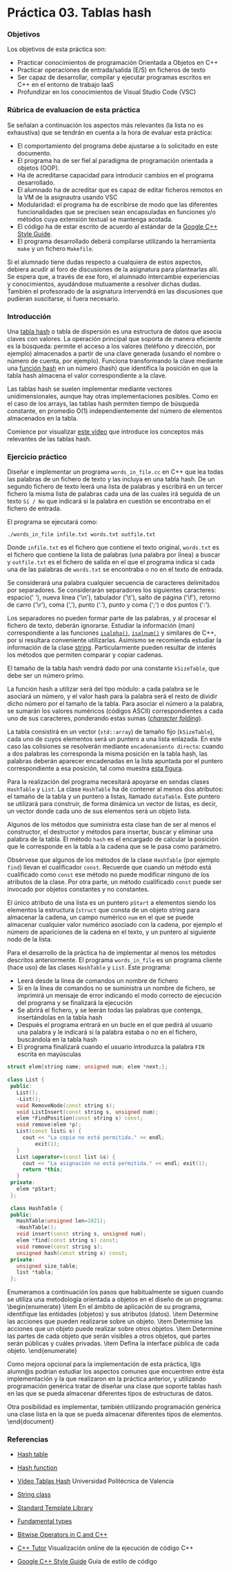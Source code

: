 # Práctica 03. Tablas hash

### Objetivos
Los objetivos de esta práctica son: 

* Practicar conocimientos de programación Orientada a Objetos en C++
* Practicar operaciones de entrada/salida (E/S) en ficheros de texto
* Ser capaz de desarrollar, compilar y ejecutar programas escritos en C++ en el entorno de trabajo IaaS
* Profundizar en los conocimientos de Visual Studio Code (VSC)

### Rúbrica de evaluacion de esta práctica
Se señalan a continuación los aspectos más relevantes (la lista no es exhaustiva)
que se tendrán en cuenta a la hora de evaluar esta práctica:

* El comportamiento del programa debe ajustarse a lo solicitado en este documento.
* El programa ha de ser fiel al paradigma de programación orientada a objetos (OOP).
* Ha de acreditarse capacidad para introducir cambios en el programa desarrollado.
* El alumnado ha de acreditar que es capaz de editar ficheros remotos en la VM de la asignautra usando VSC
* Modularidad: el programa ha de escribirse de modo que las diferentes funcionalidades
que se precisen sean encapsuladas en funciones y/o métodos cuya extensión textual se mantenga acotada.
* El código ha de estar escrito de acuerdo al estándar de la [Google C++ Style Guide](https://google.github.io/styleguide/cppguide.html).
* El programa desarrollado deberá compilarse utilizando la herramienta `make` y un fichero `Makefile`.

Si el alumnado tiene dudas respecto a cualquiera de estos aspectos, debiera acudir al
foro de discusiones de la asignatura para plantearlas allı́. 
Se espera que, a través de ese foro, el alumnado intercambie experiencias y conocimientos, ayudándose mutuamente
a resolver dichas dudas. 
También el profesorado de la asignatura intervendrá en las discusiones que pudieran suscitarse, si fuera necesario.
    
### Introducción
Una [tabla hash](https://en.wikipedia.org/wiki/Hash_table) o tabla de dispersión es una estructura de datos que asocia claves con valores. 
La operación principal que soporta de manera eficiente es la búsqueda: permite el acceso a los valores (teléfono y dirección, por ejemplo) 
almacenados a partir de una clave generada (usando el nombre o número de cuenta, por ejemplo). 
Funciona transformando la clave mediante una [función hash](https://en.wikipedia.org/wiki/Hash_function)
en un número (hash) que identifica la posición en que la tabla hash almacena el valor correspondiente
a la clave.

Las tablas hash se suelen implementar mediante vectores unidimensionales, aunque hay otras implementaciones posibles. 
Como en el caso de los arrays, las tablas hash permiten tiempo de búsqueda constante, en promedio O(1)
independientemente del número de elementos almacenados en la tabla. 

Comience por visualizar [este vídeo](http://www.upv.es/visor/media/5199057f-ae11-a340-b7b1-50fc9da12159/c) que
introduce los conceptos más relevantes de las tablas hash.

### Ejercicio práctico
Diseñar e implementar un programa `words_in_file.cc` en C++ que lea todas las palabras de un fichero de texto y las incluya en una tabla hash.
De un segundo fichero de texto leerá una lista de palabras y escribirá en un tercer
fichero la misma lista de palabras cada una de las cuales irá seguida de un texto `Sí / No` que indicará si la
palabra en cuestión se encontraba en el fichero de entrada.

El programa se ejecutará como:

`./words_in_file infile.txt words.txt outfile.txt`

Donde `infile.txt` es el fichero que contiene el texto original, `words.txt` es el fichero que contiene la
lista de palabras (una palabra por línea) a buscar y `outfile.txt` es el fichero de salida en el que el
programa indica si cada una de las palabras de `words.txt` se encontraba o no en el texto de entrada.

Se considerará una palabra cualquier secuencia de caracteres delimitados por separadores. 
Se considerarán separadores los siguientes caracteres: espacio(' '), nueva línea ('\n'), 
tabulador ('\t'), salto de página ('\f'), retorno de carro ('\r'), coma (','), punto ('.'), 
punto y coma (';') o dos puntos (':'). 

Los separadores no pueden formar parte de las palabras, y al procesar el fichero de texto, deberán ignorarse. 
Estudiar la información (man) correspondiente a las funciones 
[`isalpha()`](https://en.cppreference.com/w/cpp/string/byte/isalpha), 
[`isalnum()`](https://en.cppreference.com/w/cpp/string/byte/isalnum) y similares de C++, por 
si resultara conveniente utilizarlas. 
Asimismo se recomienda estudiar la información de la clase [string](https://en.cppreference.com/w/cpp/string/basic_string).
Particularmente pueden resultar de interés los métodos que permiten comparar y copiar cadenas.

El tamaño de la tabla hash vendrá dado por una constante `kSizeTable`, que debe ser un número primo.

La función hash a utilizar será del tipo módulo: a cada palabra se le asociará un número, 
y el valor hash para la palabra será el resto de dividir dicho número por el tamaño de la tabla. 
Para asociar el número a la palabra, se sumarán los valores numéricos (códigos ASCII) 
correspondientes a cada uno de sus caracteres, ponderando estas sumas
([*character folding*](https://en.wikipedia.org/wiki/Hash_function#Character_folding)).

La tabla consistirá en un vector (`std::array`) de tamaño fijo (`kSizeTable`), cada uno de cuyos elementos será un puntero a una lista enlazada.
En este caso las colisiones se resolverán mediante `encadenamiento directo`: cuando a dos
palabras les corresponda la misma posición en la tabla hash, las palabras deberán aparecer encadenadas
en la lista apuntada por el puntero correspondiente a esa posición, tal como muestra 
[esta figura](https://raw.githubusercontent.com/fsande/CyA-P03-HashTable/master/tabla_hash.png).

Para la realización del programa necesitará apoyarse en sendas clases `HashTable` y `List`.
La clase `HashTable` ha de contener al menos dos atributos: el tamaño de la tabla y un puntero a listas, llamado `dataTable`. 
Este puntero se utilizará para construir, de forma dinámica un vector de listas, es
decir, un vector donde cada uno de sus elementos será un objeto lista.

Algunos de los métodos que suministra esta clase han de ser al menos el constructor, el destructor y métodos
para insertar, buscar y eliminar una palabra de la tabla.
El método `hash` es el encargado de calcular la posición que le corresponde
en la tabla a la cadena que se le pasa como parámetro.

Obsérvese que algunos de los métodos de la clase `HashTable` (por ejemplo `find`) llevan el cualificador `const`. 
Recuerde que cuando un método está cualificado como `const` ese método no puede modificar ninguno de los atributos de la clase. 
Por otra parte, un método cualificado `const` puede ser invocado por objetos constantes y no constantes.

El único atributo de una lista es un puntero `pStart` a elementos siendo los elementos
la estructura (`struct` que consta de un objeto string para almacenar la cadena,
un campo numérico `num` en el que se puede almacenar cualquier valor numérico asociado con la cadena, por
ejemplo el número de apariciones de la cadena en el texto, y un puntero al siguiente nodo de la lista.

Para el desarrollo de la práctica ha de implementar al menos los métodos descritos anteriormente.
El programa `words_in_file` es un programa cliente (hace uso) de las clases `HashTable` y `List`.
Este programa:

* Leerá desde la línea de comandos un nombre de fichero
* Si en la línea de comandos no se suministra un nombre de fichero, se imprimirá un mensaje de error indicando
  el modo correcto de ejecución del programa y se finalizará la ejecución
* Se abrirá el fichero, y se leerán todas las palabras que contenga, insertándolas en la tabla hash
* Después el programa entrará en un bucle en el que pedirá al usuario una palabra y le indicará
si la palabra estaba o no en el fichero, buscándola en la tabla hash
* El programa finalizará cuando el usuario introduzca la palabra `FIN` escrita en mayúsculas

```cpp
struct elem{string name; unsigned num; elem *next;};
 
class List {
 public:
   List();
   ~List();
   void RemoveNode(const string s);
   void ListInsert(const string s, unsigned num);
   elem *FindPosition(const string s) const;
   void remove(elem *p);
   List(const list& s) {
     cout << "La copia no está permitida." << endl; 
		 exit(1);
   }
   List &operator=(const list &s) {
     cout << "La asignación no está permitida." << endl; exit(1);
     return *this;
   }
 private:
   elem *pStart;
 };
 
 class HashTable {
 public:
   HashTable(unsigned len=1021);
   ~HashTable();
   void insert(const string s, unsigned num);
   elem *find(const string s) const;
   void remove(const string s);
   unsigned hash(const string s) const;
 private:
   unsigned size_table;
   list *tabla;
 };
```

Enumeramos a continuación los pasos que habitualmente se siguen cuando se utiliza una metodología orientada
a objetos en el diseño de un programa:
\begin{enumerate}
\item En el ámbito de aplicación de su programa, identifique las entidades (objetos) y sus atributos (datos).
\item Determine las acciones que pueden realizarse sobre un objeto.
\item Determine las acciones que un objeto puede realizar sobre otros objetos.
\item Determine las partes de cada objeto que serán visibles a otros objetos, qué partes serán públicas y cuáles
privadas.
\item Defina la interface pública de cada objeto.
\end{enumerate}

Como mejora opcional para la implementación de esta práctica, l@s alumn@s podrían estudiar los aspectos comunes
que encuentren entre ésta implementación y la que realizaron en la práctica anterior, y utilizando
programación genérica tratar de diseñar una clase que soporte tablas hash en las que se pueda almacenar
diferentes tipos de estructuras de datos.

Otra posibilidad es implementar, también utilizando programación genérica una clase lista en la que se pueda almacenar
diferentes tipos de elementos.
\end{document}




### Referencias
* [Hash table](https://en.wikipedia.org/wiki/Hash_table)
* [Hash function](https://en.wikipedia.org/wiki/Hash_function)
* [Vídeo Tablas Hash](http://www.upv.es/visor/media/5199057f-ae11-a340-b7b1-50fc9da12159/c) Universidad
 Politécnica de Valencia

* [String class](http://www.cplusplus.com/reference/string/string/)

* [Standard Template Library](http://www.cplusplus.com/reference/stl/)
* [Fundamental types](https://en.cppreference.com/w/cpp/language/types)
* [Bitwise Operators in C and C++](https://www.cprogramming.com/tutorial/bitwise_operators.html)
* [C++ Tutor](http://pythontutor.com/cpp.html#mode=display) Visualización online de la ejecución de código C++
* [Google C++ Style Guide](https://google.github.io/styleguide/cppguide.html) Guía de estilo de código 
